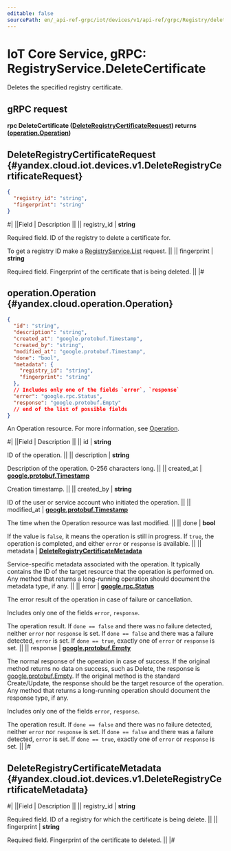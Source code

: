 ```yaml
---
editable: false
sourcePath: en/_api-ref-grpc/iot/devices/v1/api-ref/grpc/Registry/deleteCertificate.md
---
```


# IoT Core Service, gRPC: RegistryService.DeleteCertificate

Deletes the specified registry certificate.

## gRPC request

**rpc DeleteCertificate ([DeleteRegistryCertificateRequest](#yandex.cloud.iot.devices.v1.DeleteRegistryCertificateRequest)) returns ([operation.Operation](#yandex.cloud.operation.Operation))**

## DeleteRegistryCertificateRequest {#yandex.cloud.iot.devices.v1.DeleteRegistryCertificateRequest}

```json
{
  "registry_id": "string",
  "fingerprint": "string"
}
```

#|
||Field | Description ||
|| registry_id | **string**

Required field. ID of the registry to delete a certificate for.

To get a registry ID make a [RegistryService.List](/docs/iot-core/api-ref/grpc/Registry/list#List) request. ||
|| fingerprint | **string**

Required field. Fingerprint of the certificate that is being deleted. ||
|#

## operation.Operation {#yandex.cloud.operation.Operation}

```json
{
  "id": "string",
  "description": "string",
  "created_at": "google.protobuf.Timestamp",
  "created_by": "string",
  "modified_at": "google.protobuf.Timestamp",
  "done": "bool",
  "metadata": {
    "registry_id": "string",
    "fingerprint": "string"
  },
  // Includes only one of the fields `error`, `response`
  "error": "google.rpc.Status",
  "response": "google.protobuf.Empty"
  // end of the list of possible fields
}
```

An Operation resource. For more information, see [Operation](/docs/api-design-guide/concepts/operation).

#|
||Field | Description ||
|| id | **string**

ID of the operation. ||
|| description | **string**

Description of the operation. 0-256 characters long. ||
|| created_at | **[google.protobuf.Timestamp](https://developers.google.com/protocol-buffers/docs/reference/google.protobuf#timestamp)**

Creation timestamp. ||
|| created_by | **string**

ID of the user or service account who initiated the operation. ||
|| modified_at | **[google.protobuf.Timestamp](https://developers.google.com/protocol-buffers/docs/reference/google.protobuf#timestamp)**

The time when the Operation resource was last modified. ||
|| done | **bool**

If the value is `false`, it means the operation is still in progress.
If `true`, the operation is completed, and either `error` or `response` is available. ||
|| metadata | **[DeleteRegistryCertificateMetadata](#yandex.cloud.iot.devices.v1.DeleteRegistryCertificateMetadata)**

Service-specific metadata associated with the operation.
It typically contains the ID of the target resource that the operation is performed on.
Any method that returns a long-running operation should document the metadata type, if any. ||
|| error | **[google.rpc.Status](https://cloud.google.com/tasks/docs/reference/rpc/google.rpc#status)**

The error result of the operation in case of failure or cancellation.

Includes only one of the fields `error`, `response`.

The operation result.
If `done == false` and there was no failure detected, neither `error` nor `response` is set.
If `done == false` and there was a failure detected, `error` is set.
If `done == true`, exactly one of `error` or `response` is set. ||
|| response | **[google.protobuf.Empty](https://developers.google.com/protocol-buffers/docs/reference/google.protobuf#google.protobuf.Empty)**

The normal response of the operation in case of success.
If the original method returns no data on success, such as Delete,
the response is [google.protobuf.Empty](https://developers.google.com/protocol-buffers/docs/reference/google.protobuf#google.protobuf.Empty).
If the original method is the standard Create/Update,
the response should be the target resource of the operation.
Any method that returns a long-running operation should document the response type, if any.

Includes only one of the fields `error`, `response`.

The operation result.
If `done == false` and there was no failure detected, neither `error` nor `response` is set.
If `done == false` and there was a failure detected, `error` is set.
If `done == true`, exactly one of `error` or `response` is set. ||
|#

## DeleteRegistryCertificateMetadata {#yandex.cloud.iot.devices.v1.DeleteRegistryCertificateMetadata}

#|
||Field | Description ||
|| registry_id | **string**

Required field. ID of a registry for which the certificate is being delete. ||
|| fingerprint | **string**

Required field. Fingerprint of the certificate to deleted. ||
|#